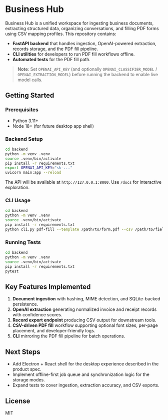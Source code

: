# Business Hub

Business Hub is a unified workspace for ingesting business documents, extracting structured data, organizing conversations, and filling PDF forms using CSV mapping profiles. This repository contains:

- **FastAPI backend** that handles ingestion, OpenAI-powered extraction, records storage, and the PDF fill pipeline.
- **CLI utilities** for developers to run PDF fill workflows offline.
- **Automated tests** for the PDF fill path.

> **Note**: Set `OPENAI_API_KEY` (and optionally `OPENAI_CLASSIFIER_MODEL` / `OPENAI_EXTRACTION_MODEL`) before running the backend to enable live model calls.

## Getting Started

### Prerequisites

- Python 3.11+
- Node 18+ (for future desktop app shell)

### Backend Setup

```bash
cd backend
python -m venv .venv
source .venv/bin/activate
pip install -r requirements.txt
export OPENAI_API_KEY="sk-..."
uvicorn main:app --reload
```

The API will be available at `http://127.0.0.1:8000`. Use `/docs` for interactive exploration.

### CLI Usage

```bash
cd backend
python -m venv .venv
source .venv/bin/activate
pip install -r requirements.txt
python cli.py pdf-fill --template /path/to/form.pdf --csv /path/to/fields.csv --out filled.pdf
```

### Running Tests

```bash
cd backend
python -m venv .venv
source .venv/bin/activate
pip install -r requirements.txt
pytest
```

## Key Features Implemented

1. **Document ingestion** with hashing, MIME detection, and SQLite-backed persistence.
2. **OpenAI extraction** generating normalized invoice and receipt records with confidence scores.
3. **Record export endpoint** producing CSV output for downstream tools.
4. **CSV-driven PDF fill** workflow supporting optional font sizes, per-page placement, and developer-friendly logs.
5. **CLI** mirroring the PDF fill pipeline for batch operations.

## Next Steps

- Add Electron + React shell for the desktop experience described in the product spec.
- Implement offline-first job queue and synchronization logic for the storage modes.
- Expand tests to cover ingestion, extraction accuracy, and CSV exports.

## License

MIT
